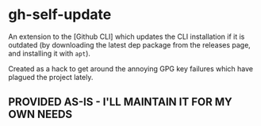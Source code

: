# gh-self-update

An extension to the [Github CLI] which updates the CLI installation if it is outdated (by downloading the latest dep package from the releases page, and installing it with `apt`).

Created as a hack to get around the annoying GPG key failures which have plagued the project lately.

## PROVIDED AS-IS - I'LL MAINTAIN IT FOR MY OWN NEEDS
